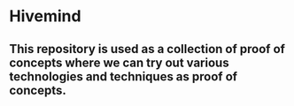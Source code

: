 # Hivemind

## This repository is used as a collection of proof of concepts where we can try out various technologies and techniques as proof of concepts.
